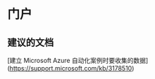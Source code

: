 
<properties
    pageTitle="portal"
    description="32501530Portal"
    service="microsoft.automation"
    resource="automationaccounts"
    authors="adoyle"
    displayorder=""
    selfHelpType="generic"
    supportTopicIds="32501530"
    resourceTags=""
    productPesIds="15607"
    cloudEnvironments="public"
/>


# 门户


## **建议的文档**
[建立 Microsoft Azure 自动化案例时要收集的数据] (https://support.microsoft.com/kb/3178510)


<!--HONumber=Aug16_HO3-->


